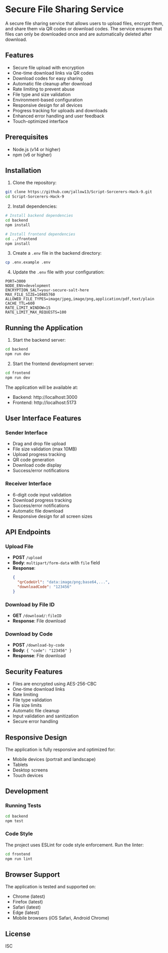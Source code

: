 # Secure File Sharing Service

A secure file sharing service that allows users to upload files, encrypt them, and share them via QR codes or download codes. The service ensures that files can only be downloaded once and are automatically deleted after download.

## Features

- Secure file upload with encryption
- One-time download links via QR codes
- Download codes for easy sharing
- Automatic file cleanup after download
- Rate limiting to prevent abuse
- File type and size validation
- Environment-based configuration
- Responsive design for all devices
- Progress tracking for uploads and downloads
- Enhanced error handling and user feedback
- Touch-optimized interface

## Prerequisites

- Node.js (v14 or higher)
- npm (v6 or higher)

## Installation

1. Clone the repository:
```bash
git clone https://github.com/jallow13/Script-Sorcerers-Hack-9.git
cd Script-Sorcerers-Hack-9
```

2. Install dependencies:
```bash
# Install backend dependencies
cd backend
npm install

# Install frontend dependencies
cd ../frontend
npm install
```

3. Create a `.env` file in the backend directory:
```bash
cp .env.example .env
```

4. Update the `.env` file with your configuration:
```env
PORT=3000
NODE_ENV=development
ENCRYPTION_SALT=your-secure-salt-here
MAX_FILE_SIZE=10485760
ALLOWED_FILE_TYPES=image/jpeg,image/png,application/pdf,text/plain
CACHE_TTL=600
RATE_LIMIT_WINDOW=15
RATE_LIMIT_MAX_REQUESTS=100
```

## Running the Application

1. Start the backend server:
```bash
cd backend
npm run dev
```

2. Start the frontend development server:
```bash
cd frontend
npm run dev
```

The application will be available at:
- Backend: http://localhost:3000
- Frontend: http://localhost:5173

## User Interface Features

### Sender Interface
- Drag and drop file upload
- File size validation (max 10MB)
- Upload progress tracking
- QR code generation
- Download code display
- Success/error notifications

### Receiver Interface
- 6-digit code input validation
- Download progress tracking
- Success/error notifications
- Automatic file download
- Responsive design for all screen sizes

## API Endpoints

### Upload File
- **POST** `/upload`
- **Body**: `multipart/form-data` with `file` field
- **Response**: 
  ```json
  {
    "qrCodeUrl": "data:image/png;base64,...",
    "downloadCode": "123456"
  }
  ```

### Download by File ID
- **GET** `/download/:fileID`
- **Response**: File download

### Download by Code
- **POST** `/download-by-code`
- **Body**: `{ "code": "123456" }`
- **Response**: File download

## Security Features

- Files are encrypted using AES-256-CBC
- One-time download links
- Rate limiting
- File type validation
- File size limits
- Automatic file cleanup
- Input validation and sanitization
- Secure error handling

## Responsive Design

The application is fully responsive and optimized for:
- Mobile devices (portrait and landscape)
- Tablets
- Desktop screens
- Touch devices

## Development

### Running Tests
```bash
cd backend
npm test
```

### Code Style
The project uses ESLint for code style enforcement. Run the linter:
```bash
cd frontend
npm run lint
```

## Browser Support

The application is tested and supported on:
- Chrome (latest)
- Firefox (latest)
- Safari (latest)
- Edge (latest)
- Mobile browsers (iOS Safari, Android Chrome)

## License

ISC 